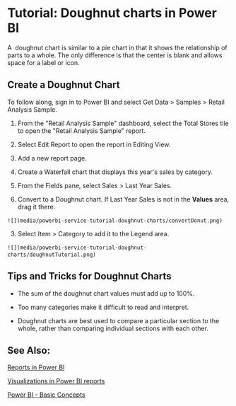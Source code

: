 ﻿<properties 
   pageTitle="Tutorial: Doughnut charts in Power BI"
   description="Tutorial: Doughnut charts in Power BI"
   services="powerbi" 
   documentationCenter="" 
   authors="v-aljenk" 
   manager="mblythe" 
   editor=""
   tags=""/>
 
<tags
   ms.service="powerbi"
   ms.devlang="NA"
   ms.topic="article"
   ms.tgt_pltfrm="NA"
   ms.workload="powerbi"
   ms.date="10/14/2015"
   ms.author="v-aljenk"/>

# Tutorial: Doughnut charts in Power BI

A  doughnut chart is similar to a pie chart in that it shows the relationship of parts to a whole. The only difference is that the center is blank and allows space for a label or icon.

## Create a Doughnut Chart

To follow along, sign in to Power BI and select Get Data \> Samples \> Retail Analysis Sample. 

1. From the "Retail Analysis Sample" dashboard, select the Total Stores tile to open the "Retail Analysis Sample" report.

2. Select Edit Report to open the report in Editing View.

3. Add a new report page.

4. Create a Waterfall chart that displays this year's sales by category.

 1.  From the Fields pane, select Sales \> Last Year Sales.

 2.  Convert to a Doughnut chart. If Last Year Sales is not in the **Values** area, drag it there.

    ![](media/powerbi-service-tutorial-doughnut-charts/convertDonut.png)

 3.  Select Item \> Category to add it to the Legend area. 

    ![](media/powerbi-service-tutorial-doughnut-charts/doughnutTutorial.png)

## Tips and Tricks for Doughnut Charts

-   The sum of the doughnut chart values must add up to 100%.

-   Too many categories make it difficult to read and interpret.

-   Doughnut charts are best used to compare a particular section to the whole, rather than comparing individual sections with each other. 

## See Also:

[Reports in Power BI](powerbi-service-reports.md)

[Visualizations in Power BI reports](powerbi-service-visualizations-for-reports.md)

[Power BI - Basic Concepts](powerbi-service-basic-concepts.md)


